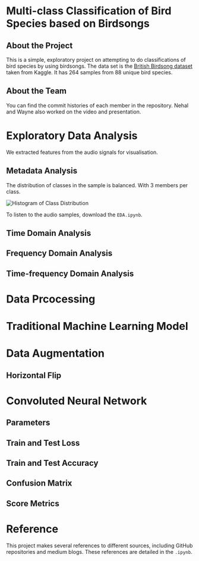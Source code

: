 # Multi-class Classification of Bird Species based on Birdsongs

## About the Project

This is a simple, exploratory project on attempting to do classifications of bird species by using birdsongs. The data set is the <a href="https://www.kaggle.com/datasets/rtatman/british-birdsong-dataset">British Birdsong dataset</a> taken from Kaggle. It has 264 samples from 88 unique bird species. 

## About the Team

You can find the commit histories of each member in the repository. Nehal and Wayne also worked on the video and presentation.


# Exploratory Data Analysis

We extracted features from the audio signals for visualisation.

## Metadata Analysis

The distribution of classes in the sample is balanced. With 3 members per class. 

![Histogram of Class Distribution](./figures/class_distribution)

To listen to the audio samples, download the `EDA.ipynb`.

## Time Domain Analysis

## Frequency Domain Analysis

## Time-frequency Domain Analysis

# Data Prcocessing

# Traditional Machine Learning Model

# Data Augmentation

## Horizontal Flip

# Convoluted Neural Network

## Parameters

## Train and Test Loss

## Train and Test Accuracy

## Confusion Matrix

## Score Metrics

# Reference

This project makes several references to different sources, including GitHub repositories and medium blogs. These references are detailed in the `.ipynb`. 


